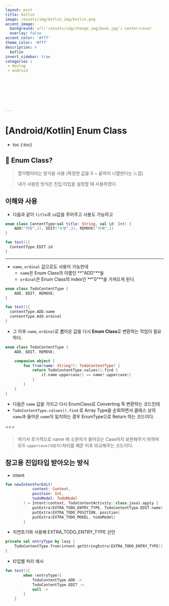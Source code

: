 ```yaml
---
layout: post
title: kotlin
image: /assets/img/kotlin_img/kotlin.png
accent_image: 
  background: url('/assets/img/change_img/book.jpg') center/cover
  overlay: false
accent_color: '#fff'
theme_color: '#fff'
description: >
  kotlin
invert_sidebar: true
categories :
 - devlog	
 - android








---
```


# [Android/Kotlin] Enum Class



* toc
{:toc}


## 📌 Enum Class?

> 열거형이라는 방식을 사용 (특정한 값을 0 ~ 끝까지 나열한다는 느낌)
>
> 내가 사용한 방식은 진입 타입을 설정할 때 사용하였다.





## 이해와 사용

- 다음과 같이 `title`과 `id`값을 주어주고 사용도 가능하고

```kotlin
enum class ContentType(val title: String, val id: Int) {
    ADD("저장",2), EDIT("수정",3), REMOVE("삭제",1)
}
```

```kotlin
fun test(){
  ContentType.EDIT.id
}
```

---

- `name`, `ordinal` 값으로도 사용이 가능한데 
  - `name`은 Enum Class의 이름인 **"ADD"**을
  - `ordinal`은 Enum Class의 index인 **"0"**을 가져오게 된다.

```kotlin
enum class TodoContentType {
    ADD, EDIT, REMOVE;
}
```

```kotlin
fun test(){
  contentType.ADD.name
  contentType.Add.ordinal
}
```

- 그 이후 `name`, `ordinal`로 뽑아온 값을 다시 **Enum Class**로 변환하는 작업이 필요하다.

```kotlin
enum class TodoContentType {
    ADD, EDIT, REMOVE;

    companion object {
        fun from(name: String?): TodoContentType? {
            return TodoContentType.values().find {
                it.name.uppercase() == name?.uppercase()
            }
        }
    }
}
```

- 다음은 `name` 값을 가지고 다시 EnumClass로 Converting 즉 변환하는 코드인데
- `TodoContentType.values().find` 로 Array Type을 순회하면서 클래스 상의 `name`과 들어온 `name`이 일치하는 경우 EnumType으로 Return 하는 코드이다.

⭐️⭐️⭐️

> 여기서 추가적으로 name 에 소문자가 들어오는 Case까지 보완해주기 위하여 모두 `uppercase(대문자)`처리를 해준 이후 비교해주는 코드이다.





## 참고용 진입타입 받아오는 방식

- intent

```kotlin
fun newIntentForEdit(
            context: Context,
            position: Int,
            todoModel: TodoModel
        ) = Intent(context, TodoContentActivity::class.java).apply {
            putExtra(EXTRA_TODO_ENTRY_TYPE, TodoContentType.EDIT.name)
            putExtra(EXTRA_TODO_POSITION, position)
            putExtra(EXTRA_TODO_MODEL, todoModel)
        }
```

- 지연초기화 사용해 EXTRA_TODO_ENTRY_TYPE 선언

```kotlin
private val entryType by lazy {
    TodoContentType.from(intent.getStringExtra(EXTRA_TODO_ENTRY_TYPE))
}
```

- 타입별 처리 예시

```kotlin
fun test(){
        when (entryType){
            TodoContentType.ADD -> 
            TodoContentType.EDIT -> 
            null -> 
        }
    }
```

